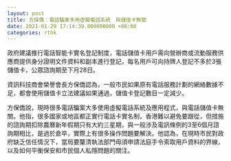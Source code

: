 ```yaml
---
layout: post
title: 方保僑：電話騙案多用虛擬電話系統　與儲值卡無關
date: 2021-01-29 17:14:39.000000000 +08:00
categories: rthk
---
```


政府建議推行電話智能卡實名登記制度，電話儲值卡用戶需向營辦商或流動服務供應商提供身分證明文件資料和副本進行登記，每名用戶可向持牌人登記不多於3張儲值卡，公眾諮詢期至下月28日。

資訊科技商會榮譽會長方保僑認為，一般市民如果原有電話服務計劃的網絡數據不足，都會使用儲值卡立法建議如果通過，儲值卡登記數目一定減少。

方保僑說，現時很多電話騙案大多使用虛擬電話系統及應用程式，與電話儲值卡無關。他指，很多國家或地區都正實行電話卡實名制，香港難以避免要跟從，但措施的諮詢期扣除農曆新年假期只有大約三星期，與一般涉及電訊條例的3至6個月諮詢期相比，是過於倉卒，實際上有很多操作問題要解決。他認為，在現時市民對政府缺乏信任情況下，當局要釐清執法部門毋須申請法庭手令索取用戶資料的界線，以及如何平衡保安和市民個人私隱問題的關注。
